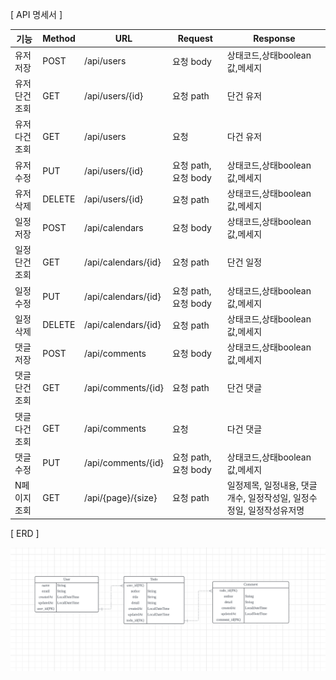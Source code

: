 [ API 명세서 ]

| 기능 | Method | URL | Request | Response |
| --- | --- | --- | --- | --- |
| 유저 저장 | POST | /api/users | 요청 body | 상태코드,상태boolean값,메세지 |
| 유저 단건 조회 | GET | /api/users/{id} | 요청 path | 단건 유저 |
| 유저 다건 조회 | GET | /api/users | 요청 | 다건 유저 |
| 유저 수정 | PUT | /api/users/{id} | 요청 path, 요청 body | 상태코드,상태boolean값,메세지 |
| 유저 삭제 | DELETE | /api/users/{id} | 요청 path | 상태코드,상태boolean값,메세지 |
| 일정 저장  | POST | /api/calendars | 요청 body | 상태코드,상태boolean값,메세지 |
| 일정 단건 조회 | GET | /api/calendars/{id} | 요청 path | 단건 일정 |
| 일정 수정 | PUT | /api/calendars/{id} | 요청 path, 요청 body | 상태코드,상태boolean값,메세지 |
| 일정 삭제 | DELETE | /api/calendars/{id} | 요청 path | 상태코드,상태boolean값,메세지 |
| 댓글 저장 | POST | /api/comments | 요청 body | 상태코드,상태boolean값,메세지 |
| 댓글 단건 조회 | GET | /api/comments/{id} | 요청 path | 단건 댓글 |
| 댓글 다건 조회 | GET | /api/comments | 요청 | 다건 댓글 |
| 댓글 수정 | PUT | /api/comments/{id} | 요청 path, 요청 body | 상태코드,상태boolean값,메세지 |
| N페이지 조회 | GET | /api/{page}/{size} | 요청 path | 일정제목, 일정내용, 댓글개수, 일정작성일, 일정수정일, 일정작성유저명 |

[ ERD ]

![img.png](img.png)